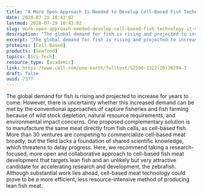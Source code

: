 ```yaml
---
title: "A More Open Approach Is Needed to Develop Cell-Based Fish Technology: It Starts with Zebrafish"
date: 2020-07-29 10:43:02
lastmod: 2020-07-29 10:43:02
slug: more-open-approach-needed-develop-cell-based-fish-technology-it-starts-zebrafish
description: "The global demand for fish is rising and projected to increase for years to come. However, there is uncertainty whether this increased demand can be met by the conventional approaches of capture fisheries and fish farming because of wild stock depletion, natural resource requirements, and environmental impact concerns. One proposed complementary solution is to manufacture the same meat directly from fish cells, as cell-based fish."
excerpt: "The global demand for fish is rising and projected to increase for years to come. However, there is uncertainty whether this increased demand can be met by the conventional approaches of capture fisheries and fish farming because of wild stock depletion, natural resource requirements, and environmental impact concerns. One proposed complementary solution is to manufacture the same meat directly from fish cells, as cell-based fish."
proteins: [Cell-Based]
products: [Seafood]
topics: [Sci-Tech]
resource_type: [academic]
link: https://www.cell.com/one-earth/fulltext/S2590-3322(20)30294-3
draft: false
uuid: 7377
---
```

The global demand for fish is rising and projected to increase for years
to come. However, there is uncertainty whether this increased demand can
be met by the conventional approaches of capture fisheries and fish
farming because of wild stock depletion, natural resource requirements,
and environmental impact concerns. One proposed complementary solution
is to manufacture the same meat directly from fish cells, as cell-based
fish. More than 30 ventures are competing to commercialize cell-based
meat broadly, but the field lacks a foundation of shared scientific
knowledge, which threatens to delay progress. Here, we recommend taking
a research-focused, more open and collaborative approach to cell-based
fish meat development that targets lean fish and an unlikely but very
attractive candidate for accelerating research and development, the
zebrafish. Although substantial work lies ahead, cell-based meat
technology could prove to be a more efficient, less resource-intensive
method of producing lean fish meat.
